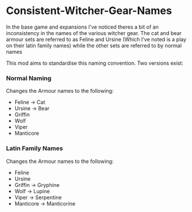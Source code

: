 # Consistent-Witcher-Gear-Names
In the base game and expansions I've noticed theres a bit of an inconsistency in the names of the various witcher gear. The cat and bear armour sets are referred to as Feline and Ursine (Which I've noted is a play on their latin family names) while the other sets are referred to by normal names

This mod aims to standardise this naming convention. Two versions exist:

### Normal Naming
Changes the Armour names to the following:
- Feline     -> Cat
- Ursine     -> Bear
- Griffin
- Wolf
- Viper
- Manticore

### Latin Family Names
Changes the Armour names to the following:
- Feline
- Ursine
- Griffin     -> Gryphine
- Wolf        -> Lupine
- Viper       -> Serpentine
- Manticore   -> Manticorine
